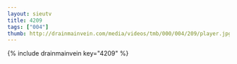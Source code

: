 ```yaml
--- 
layout: sieutv
title: 4209
tags: ["004"]
thumb: http://drainmainvein.com/media/videos/tmb/000/004/209/player.jpg
---
```

{% include drainmainvein key="4209" %} 
